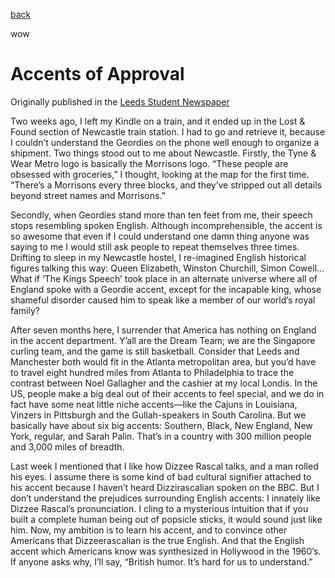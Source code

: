 [back](/writing.html)

wow

# Accents of Approval
Originally published in the [Leeds Student Newspaper](http://www.leedsstudent.org/2012-05-01/ls2/observations/accents-of-approval)

Two weeks ago, I left my Kindle on a train, and it ended up in the Lost & Found section of Newcastle train station. I had to go and retrieve it, because I couldn’t understand the Geordies on the phone well enough to organize a shipment. Two things stood out to me about Newcastle. Firstly, the Tyne & Wear Metro logo is basically the Morrisons logo. “These people are obsessed with groceries,” I thought, looking at the map for the first time. “There’s a Morrisons every three blocks, and they’ve stripped out all details beyond street names and Morrisons.”

Secondly, when Geordies stand more than ten feet from me, their speech stops resembling spoken English. Although incomprehensible, the accent is so awesome that even if I could understand one damn thing anyone was saying to me I would still ask people to repeat themselves three times. Drifting to sleep in my Newcastle hostel, I re-imagined English historical figures talking this way: Queen Elizabeth, Winston Churchill, Simon Cowell… What if ‘The Kings Speech’ took place in an alternate universe where all of England spoke with a Geordie accent, except for the incapable king, whose shameful disorder caused him to speak like a member of our world’s royal family?

After seven months here, I surrender that America has nothing on England in the accent department. Y’all are the Dream Team; we are the Singapore curling team, and the game is still basketball. Consider that Leeds and Manchester both would fit in the Atlanta metropolitan area, but you’d have to travel eight hundred miles from Atlanta to Philadelphia to trace the contrast between Noel Gallagher and the cashier at my local Londis. In the US, people make a big deal out of their accents to feel special, and we do in fact have some neat little niche accents—like the Cajuns in Louisiana, Vinzers in Pittsburgh and the Gullah-speakers in South Carolina. But we basically have about six big accents: Southern, Black, New England, New York, regular, and Sarah Palin. That’s in a country with 300 million people and 3,000 miles of breadth.

Last week I mentioned that I like how Dizzee Rascal talks, and a man rolled his eyes. I assume there is some kind of bad cultural signifier attached to his accent because I haven’t heard Dizzirascalian spoken on the BBC. But I don’t understand the prejudices surrounding English accents: I innately like Dizzee Rascal’s pronunciation. I cling to a mysterious intuition that if you built a complete human being out of popsicle sticks, it would sound just like him. Now, my ambition is to learn his accent, and to convince other Americans that Dizzeerascalian is the true English. And that the English accent which Americans know was synthesized in Hollywood in the 1960’s. If anyone asks why, I’ll say, “British humor. It’s hard for us to understand.”
